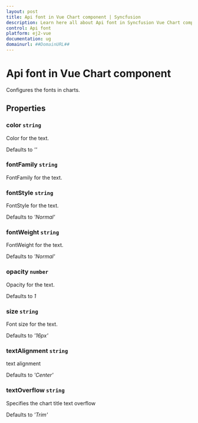 ```yaml
---
layout: post
title: Api font in Vue Chart component | Syncfusion
description: Learn here all about Api font in Syncfusion Vue Chart component of Syncfusion Essential JS 2 and more.
control: Api font 
platform: ej2-vue
documentation: ug
domainurl: ##DomainURL##
---
```


# Api font in Vue Chart component

Configures the fonts in charts.

## Properties

### color `string`

Color for the text.

Defaults to *''*

### fontFamily `string`

FontFamily for the text.

### fontStyle `string`

FontStyle for the text.

Defaults to *'Normal'*

### fontWeight `string`

FontWeight for the text.

Defaults to *'Normal'*

### opacity `number`

Opacity for the text.

Defaults to *1*

### size `string`

Font size for the text.

Defaults to *'16px'*

### textAlignment `string`

text alignment

Defaults to *'Center'*

### textOverflow `string`

Specifies the chart title text overflow

Defaults to *'Trim'*
